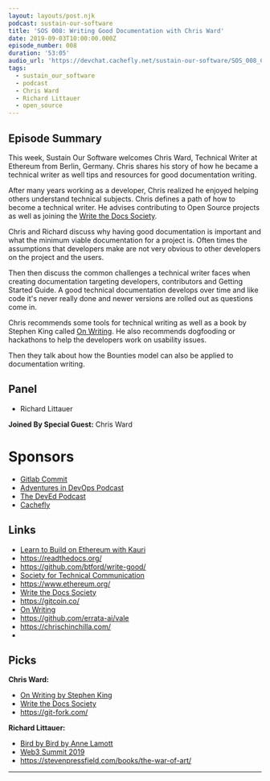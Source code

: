 ```yaml
---
layout: layouts/post.njk
podcast: sustain-our-software
title: 'SOS 008: Writing Good Documentation with Chris Ward'
date: 2019-09-03T10:00:00.000Z
episode_number: 008
duration: '53:05'
audio_url: 'https://devchat.cachefly.net/sustain-our-software/SOS_008_Chris_Ward.mp3'
tags:
  - sustain_our_software
  - podcast
  - Chris Ward
  - Richard Littauer
  - open_source
---
```

## Episode Summary

This week, Sustain Our Software welcomes Chris Ward, Technical Writer at Ethereum from Berlin, Germany. Chris shares his story of how he became a technical writer as well tips and resources for good documentation writing. 

After many years working as a developer, Chris realized he enjoyed helping others understand technical subjects. Chris defines a path of how to become a technical writer. He advises contributing to Open Source projects as well as joining the [Write the Docs Society](https://www.writethedocs.org/). 

Chris and Richard discuss why having good documentation is important and what the minimum viable documentation for a project is. Often times the assumptions that developers make are not very obvious to other developers on the project and the users. 

Then then discuss the common challenges a technical writer faces when creating documentation targeting developers, contributors and Getting Started Guide. A good technical documentation develops over time and like code it's never really done and newer versions are rolled out as questions come in. 

Chris recommends some tools for technical writing as well as a book by Stephen King called [On Writing](https://www.amazon.com/Writing-10th-Anniversary-Memoir-Craft/dp/1439156816). He also recommends dogfooding or hackathons to help the developers work on usability issues. 

Then they talk about how the Bounties model can also be applied to documentation writing. 

## Panel

* Richard Littauer

**Joined By Special Guest:** Chris Ward 

# Sponsors

* [Gitlab Commit](https://about.gitlab.com/events/commit/?utm_medium=sponsorship&utm_source=devchattv&utm_campaign=gitlabcommit&utm_content=brooklyn)
* [Adventures in DevOps Podcast](https://devchat.tv/adventures-in-devops/)
* [The DevEd Podcast](https://devchat.tv/dev-ed/)
* [Cachefly](https://www.cachefly.com/)

## Links

* [Learn to Build on Ethereum with Kauri](https://kauri.io/)
* <https://readthedocs.org/>
* <https://github.com/btford/write-good/>
* [Society for Technical Communication](https://www.stc.org/)
* <https://www.ethereum.org/>
* [Write the Docs Society](https://www.writethedocs.org/)
* <https://gitcoin.co/>
* [On Writing](https://www.amazon.com/Writing-10th-Anniversary-Memoir-Craft/dp/1439156816)
* <https://github.com/errata-ai/vale>
* <https://chrischinchilla.com/>
* 

## Picks

**Chris Ward:**

* [On Writing by Stephen King](https://www.amazon.com/Writing-10th-Anniversary-Memoir-Craft/dp/1439156816)
* [Write the Docs Society](https://www.writethedocs.org/)
* <https://git-fork.com/>

**Richard Littauer:**

* [Bird by Bird by Anne Lamott](https://www.amazon.com/Bird-Some-Instructions-Writing-Life/dp/0385480016)
* [Web3 Summit 2019](https://web3summit.com)
* <https://stevenpressfield.com/books/the-war-of-art/>

- - -
